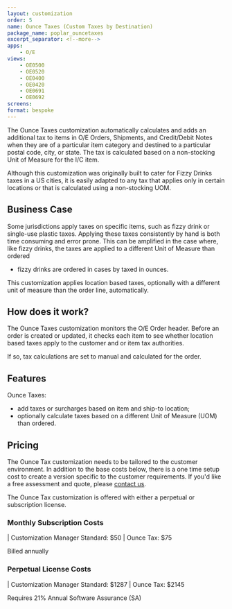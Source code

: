 ```yaml
---
layout: customization
order: 5
name: Ounce Taxes (Custom Taxes by Destination)
package_name: poplar_ouncetaxes
excerpt_separator: <!--more-->
apps:
    - O/E
views:
    - OE0500
    - OE0520
    - OE0400
    - OE0420
    - OE0691
    - OE0692
screens:
format: bespoke
---
```


The Ounce Taxes customization automatically calculates and adds an
additional tax to items in O/E Orders, Shipments, and Credit/Debit Notes when
they are of a particular item category and destined to a particular postal
code, city, or state.  The tax is calculated based on a non-stocking Unit of
Measure for the I/C item.

Although this customization was originally built to cater for Fizzy Drinks 
taxes in a US cities, it is easily adapted to any tax that applies only
in certain locations or that is calculated using a non-stocking UOM.
<!--more-->

## Business Case

Some jurisdictions apply taxes on specific items, such as fizzy drink 
or single-use plastic taxes.  Applying these taxes consistently by hand is both
time consuming and error prone.  This can be amplified in the case where, like 
fizzy drinks, the taxes are applied to a different Unit of Measure than ordered
- fizzy drinks are ordered in cases by taxed in ounces.

This customization applies location based taxes, optionally with a
different unit of measure than the order line, automatically.

## How does it work?

The Ounce Taxes customization monitors the O/E Order header.  Before an order
is created or updated, it checks each item to see whether location based taxes 
apply to the customer and or item tax authorities. 

If so, tax calculations are set to manual and calculated for the order.

## Features

Ounce Taxes:

- add taxes or surcharges based on item and ship-to location;
- optionally calculate taxes based on a different Unit of Measure (UOM) than
  ordered.

## Pricing

The Ounce Tax customization needs to be tailored to the customer
environment.  In addition to the base costs below, there is a one time 
setup cost to create a version specific to the customer requirements.  If
you'd like a free assessment and quote, please <a
href="mailto:chris@poplars.dev">contact us</a>.

The Ounce Tax customization is offered with either a perpetual or 
subscription license.

### Monthly Subscription Costs

| Customization Manager Standard: $50
| Ounce Tax: $75

Billed annually

### Perpetual License Costs

| Customization Manager Standard: $1287
| Ounce Tax: $2145

Requires 21% Annual Software Assurance (SA)
